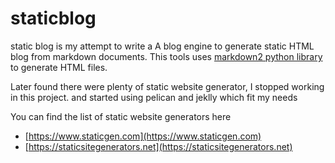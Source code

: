 # staticblog
static blog is my attempt to write a A blog engine to generate static HTML blog from markdown documents. This tools uses [markdown2 python library](https://github.com/trentm/python-markdown2) to generate HTML files.

Later found there were plenty of static website generator, I stopped working in this project. and started using pelican and jeklly which fit my needs 

You can find the list of static website generators here

* [https://www.staticgen.com](https://www.staticgen.com)
* [https://staticsitegenerators.net](https://staticsitegenerators.net)
